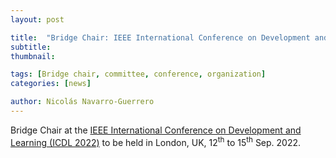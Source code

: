 ```yaml
---
layout: post

title:  "Bridge Chair: IEEE International Conference on Development and Learning (ICDL 2022)"
subtitle: 
thumbnail: 

tags: [Bridge chair, committee, conference, organization]
categories: [news]

author: Nicolás Navarro-Guerrero
---
```

Bridge Chair at the <a target="_blank" href="https://icdl-2022.org/">IEEE International Conference on Development and Learning (ICDL 2022)</a> to be held in London, UK, 12<sup>th</sup> to 15<sup>th</sup> Sep. 2022.

<!--more-->

